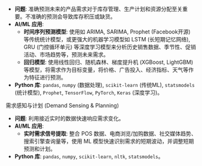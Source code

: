 *   **问题**: 准确预测未来的产品需求对于库存管理、生产计划和资源分配至关重要。不准确的预测会导致库存积压或缺货。
*   **AI/ML 应用**:
    *   **时间序列预测模型**: 使用如 ARIMA, SARIMA, Prophet (Facebook开源) 等传统统计模型，或更强大的机器学习模型如 LSTM (长短期记忆网络), GRU (门控循环单元) 等深度学习模型来分析历史销售数据、季节性、促销活动、市场趋势等，预测未来需求。
    *   **回归模型**: 使用线性回归、随机森林、梯度提升机 (XGBoost, LightGBM) 等模型，将需求作为目标变量，将价格、广告投入、经济指标、天气等作为特征进行预测。
*   **Python 库**: `pandas`, `numpy` (数据处理), `scikit-learn` (传统ML), `statsmodels` (统计模型), `Prophet`, `TensorFlow`, `PyTorch`, `Keras` (深度学习)。

需求感知与计划 (Demand Sensing & Planning)

*   **问题**: 利用接近实时的数据快速响应需求变化。
*   **AI/ML 应用**:
    *   **实时需求信号提取**: 整合 POS 数据、电商浏览/加购数据、社交媒体趋势、搜索引擎查询量等，使用 ML 模型快速识别需求的短期波动，并调整短期预测和计划。
*   **Python 库**: `pandas`, `numpy`, `scikit-learn`, `nltk`, `statsmodels`。
